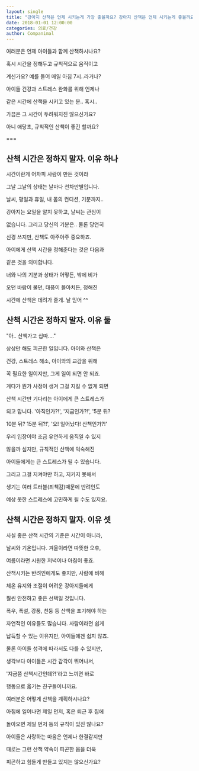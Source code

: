 ```yaml
---
layout: single
title: "강아지 산책은 언제 시키는게 가장 좋을까요? 강아지 산책은 언제 시키는게 좋을까요?"
date: 2018-01-01 12:00:00
categories: 의료/건강
author: Companimal
---
```


여러분은 언제 아이들과 함께 산책하시나요?

혹시 시간을 정해두고 규칙적으로 움직이고

계신가요? 예를 들어 매일 아침 7시..라거나?

아이들 건강과 스트레스 완화를 위해 언제나

같은 시간에 산책을 시키고 있는 분.. 혹시..

가끔은 그 시간이 두려워지진 않으신가요?

아니 애당초, 규칙적인 산책이 좋긴 할까요?

===

## 산책 시간은 정하지 말자. 이유 하나

시간이란게 어차피 사람이 만든 것이라

그날 그날의 상태는 날마다 천차만별입니다.

날씨, 평일과 휴일, 내 몸의 컨디션, 기분까지..

강아지는 요일을 알지 못하고, 날씨는 관심이

없습니다. 그리고 당신의 기분은.. 물론 당연히

신경 쓰지만, 산책도 아주아주 중요하죠.

아이에게 산책 시간을 정해준다는 것은 다음과

같은 것을 의미합니다.

너와 나의 기분과 상태가 어떻든, 밖에 비가

오던 바람이 불던, 태풍이 몰아치든, 정해진

시간에 산책은 데려가 줄게. 날 믿어 ^^

## 산책 시간은 정하지 말자. 이유 둘

"아.. 산책가고 십따...."

상상만 해도 피곤한 일입니다. 아이와 산책은

건강, 스트레스 해소, 아이와의 교감을 위해

꼭 필요한 일이지만, 그게 일이 되면 안 되죠.

게다가 뭔가 사정이 생겨 그걸 지킬 수 없게 되면

산책 시간만 기다리는 아이에게 큰 스트레스가

되고 맙니다. '아직인가?!', '지금인가?!', '5분 뒤?

10분 뒤? 15분 뒤?!', '오! 일어났다! 산책인가?!'

우리 입장이야 조금 유연하게 움직일 수 있지

않을까 싶지만, 규칙적인 산책에 익숙해진

아이들에게는 큰 스트레스가 될 수 있습니다.

그리고 그걸 지켜야만 하고, 지키지 못해서

생기는 여러 트러블(죄책감)때문에 반려인도

예상 못한 스트레스에 고민하게 될 수도 있지요.

## 산책 시간은 정하지 말자. 이유 셋

사실 좋은 산책 시간의 기준은 시간이 아니라,

날씨와 기온입니다. 겨울이라면 따뜻한 오후,

여름이라면 시원한 저녁이나 아침이 좋죠.

산책시키는 반려인에게도 좋지만, 사람에 비해

체온 유지와 조절이 어려운 강아지들에게

훨씬 안전하고 좋은 선택일 것입니다.

폭우, 폭설, 강풍, 천둥 등 산책을 포기해야 하는

자연적인 이유들도 많습니다. 사람이라면 쉽게

납득할 수 있는 이유지만, 아이들에겐 쉽지 않죠.

물론 아이들 성격에 따라서도 다를 수 있지만,

생각보다 아이들은 시간 감각이 뛰어나서,

'지금쯤 산책시간인데?!'라고 느끼면 바로

행동으로 옮기는 친구들이니까요.

여러분은 어떻게 산책을 계획하시나요?

아침에 일어나면 제일 먼저, 혹은 퇴근 후 집에

돌아오면 제일 먼저 등의 규칙이 있진 않나요?

아이들은 사랑하는 마음은 언제나 한결같지만

때로는 그런 산책 약속이 피곤한 몸을 더욱

피곤하고 힘들게 만들고 있지는 않으신가요?
